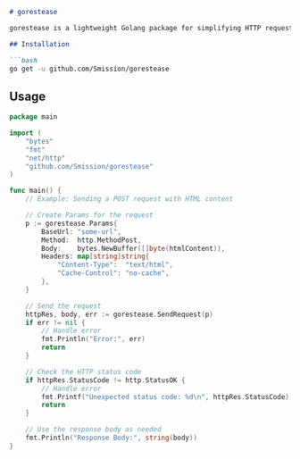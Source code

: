 ```markdown
# gorestease

gorestease is a lightweight Golang package for simplifying HTTP requests with flexibility and customization options.

## Installation

```bash
go get -u github.com/Smission/gorestease
```

## Usage

```go
package main

import (
	"bytes"
	"fmt"
	"net/http"
	"github.com/Smission/gorestease"
)

func main() {
    // Example: Sending a POST request with HTML content

    // Create Params for the request
    p := gorestease.Params{
        BaseUrl: "some-url",
        Method:  http.MethodPost,
        Body:    bytes.NewBuffer([]byte(htmlContent)),
        Headers: map[string]string{
            "Content-Type":  "text/html",
            "Cache-Control": "no-cache",
        },
    }

    // Send the request
    httpRes, body, err := gorestease.SendRequest(p)
    if err != nil {
        // Handle error
        fmt.Println("Error:", err)
        return
    }

    // Check the HTTP status code
    if httpRes.StatusCode != http.StatusOK {
        // Handle error
        fmt.Printf("Unexpected status code: %d\n", httpRes.StatusCode)
        return
    }

    // Use the response body as needed
    fmt.Println("Response Body:", string(body))
}
```
